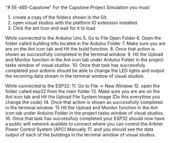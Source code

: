 "# EE-465-Capstone" 
For the Capstone Project Simulation you must:
1. create a copy of the folders shown in the Git.
2. open visual studios with the platform IO extension installed.
3. Click the ant Icon and wait for it to load

While connected to the Arduino Uno
5. Go to File Open Folder
6. Open the folder called building Info located in the Arduino Folder
7. Make sure you are are on the Ant icon tab and Hit the build function.
8. Once that action is shown as successfully completed in the terminal window.
9. Hit the Upload and Monitor function in the Ant icon tab under Arduino Folder in the project tasks window of visual studios.
10. Once that task has successfuly completed your arduino should be able to change the LED lights and output the incoming data stream in the terminal window of visual studios.

While connected to the ESP32:
11. Go to File -> New Window
12. open the folder called esp32 from the main folder
13. Make sure you are are on the Ant icon tab and Hit the Upload File System Image (Do this everytime you change the code)
14. Once that action is shown as successfully completed in the terminal window.
15 Hit the Upload and Monitor function in the Ant icon tab under Arduino Folder in the project tasks window of visual studios.
16. Once that task has successfuly completed your ESP32 should now have a public wifi network availible to connect where you can control the Arbiter Power Control System (APC) Manually
17. and you should see the data output of each of the buildings in the terminal window of visual studios.

